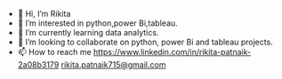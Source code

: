 - 👋 Hi, I’m Rikita
- 👀 I’m interested in python,power Bi,tableau.
- 🌱 I’m currently learning data analytics.
- 💞️ I’m looking to collaborate on python, power Bi and tableau projects.
- 📫 How to reach me 
https://www.linkedin.com/in/rikita-patnaik-2a08b3179
rikita.patnaik715@gmail.com
<!---
RIKI603/RIKI603 is a ✨ special ✨ repository because its `README.md` (this file) appears on your GitHub profile.
You can click the Preview link to take a look at your changes.
--->
